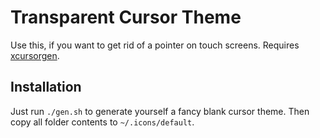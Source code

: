 # Transparent Cursor Theme

Use this, if you want to get rid of a pointer on touch screens.
Requires [xcursorgen](http://www.xfree86.org/current/xcursorgen.1.html).

## Installation

Just run ```./gen.sh``` to generate yourself a fancy blank cursor theme.
Then copy all folder contents to ```~/.icons/default```.
